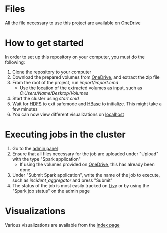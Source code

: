# Files

All the file necessary to use this project are available on [OneDrive](https://syddanskuni-my.sharepoint.com/:f:/g/personal/kdavi16_student_sdu_dk/Ev372veNCAhNiWASCXJZ8BUBAb4xyHgWPrM-2ROMWIif3Q?e=enLgO9)

# How to get started

In order to set up this repository on your computer, you must do the following:
1. Clone the repository to your computer
2. Download the prepared volumes from [OneDrive](https://syddanskuni-my.sharepoint.com/:f:/g/personal/kdavi16_student_sdu_dk/Ev372veNCAhNiWASCXJZ8BUBAb4xyHgWPrM-2ROMWIif3Q?e=enLgO9), and extract the zip file
3. From the root of the project, run _import/import.cmd_
    * Use the location of the extracted volumes as input, such as _C:Users/Name/Desktop/Volumes_
4. Start the cluster using _start.cmd_
5. Wait for [HDFS](http://localhost:9870/) to exit safemode and [HBase](http://localhost:16010/master-status) to initialize. This might take a few minutes
6. You can now view different visualizations on [localhost](http://localhost:3000/admin)

# Executing jobs in the cluster

1. Go to the [admin panel](http://localhost:3000/admin)
2. Ensure that all files necessary for the job are uploaded under "Upload" with the type "Spark application"
    * If using the volumes provided on [OneDrive](https://syddanskuni-my.sharepoint.com/:f:/g/personal/kdavi16_student_sdu_dk/Ev372veNCAhNiWASCXJZ8BUBAb4xyHgWPrM-2ROMWIif3Q?e=enLgO9), this has already been done
3. Under "Submit Spark application", write the name of the job to execute, such as _incident_aggregator_ and press "Submit"
4. The status of the job is most easily tracked on [Livy](http://localhost:8998/ui) or by using the "Spark job status" on the admin page

# Visualizations

Various visualizations are available from the [index page](http://localhost:3000/)
